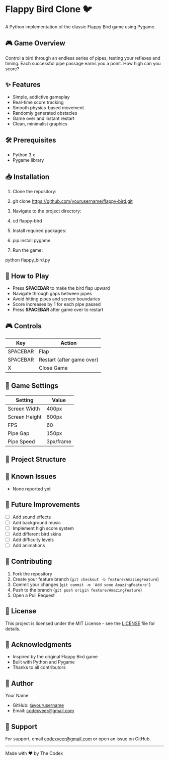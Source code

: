 # Flappy Bird Clone 🐦

A Python implementation of the classic Flappy Bird game using Pygame.

## 🎮 Game Overview

Control a bird through an endless series of pipes, testing your reflexes and timing. Each successful pipe passage earns you a point. How high can you score?

## ✨ Features

- Simple, addictive gameplay
- Real-time score tracking
- Smooth physics-based movement
- Randomly generated obstacles
- Game over and instant restart
- Clean, minimalist graphics

## 🛠️ Prerequisites

- Python 3.x
- Pygame library

## 📥 Installation

1. Clone the repository:
2. git clone https://github.com/yourusername/flappy-bird.git

2. Navigate to the project directory:
3. cd flappy-bird

3. Install required packages:
4. pip install pygame

4. Run the game:

python flappy_bird.py

## 🎯 How to Play

- Press **SPACEBAR** to make the bird flap upward
- Navigate through gaps between pipes
- Avoid hitting pipes and screen boundaries
- Score increases by 1 for each pipe passed
- Press **SPACEBAR** after game over to restart

## 🎮 Controls

| Key      | Action |
|----------|--------|
| SPACEBAR | Flap   |
| SPACEBAR | Restart (after game over) |
| X        | Close Game |

## 🔧 Game Settings

| Setting      | Value |
|--------------|-------|
| Screen Width | 400px |
| Screen Height| 600px |
| FPS          | 60    |
| Pipe Gap     | 150px |
| Pipe Speed   | 3px/frame |

## 📁 Project Structure

## 🐛 Known Issues

- None reported yet

## 🚀 Future Improvements

- [ ] Add sound effects
- [ ] Add background music
- [ ] Implement high score system
- [ ] Add different bird skins
- [ ] Add difficulty levels
- [ ] Add animations

## 🤝 Contributing

1. Fork the repository
2. Create your feature branch (`git checkout -b feature/AmazingFeature`)
3. Commit your changes (`git commit -m 'Add some AmazingFeature'`)
4. Push to the branch (`git push origin feature/AmazingFeature`)
5. Open a Pull Request

## 📝 License

This project is licensed under the MIT License - see the [LICENSE](LICENSE) file for details.

## 🙏 Acknowledgments

- Inspired by the original Flappy Bird game
- Built with Python and Pygame
- Thanks to all contributors

## 👤 Author

Your Name
- GitHub: [@yourusername](https://github.com/codingguru2221)
- Email: codexveer@gmail.com

## 💬 Support

For support, email codexveer@gmail.com or open an issue on GitHub.

---

Made with ❤️ by The Codex
